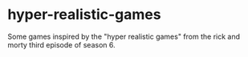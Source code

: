 # hyper-realistic-games
Some games inspired by the "hyper realistic games" from the rick and morty third episode of season 6.
